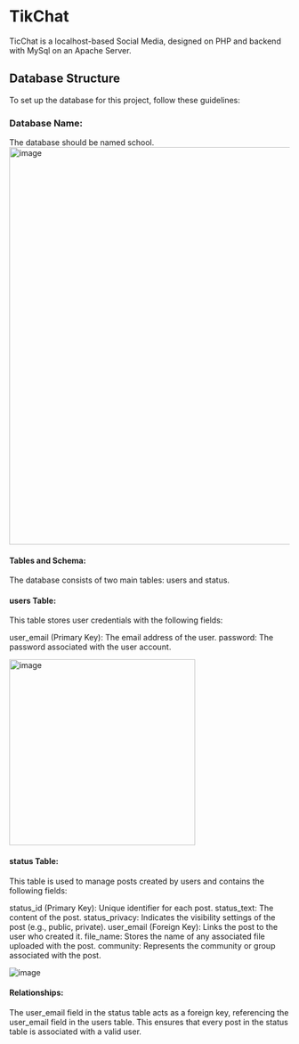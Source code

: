 # TikChat
 TicChat is a localhost-based Social Media, designed on PHP and backend with MySql on an Apache Server.

## Database Structure
To set up the database for this project, follow these guidelines:

### Database Name:
The database should be named school.
<img width="714" alt="image" src="https://github.com/user-attachments/assets/58d521ad-f703-4f92-9b9b-766160dce45b">

#### Tables and Schema:
The database consists of two main tables: users and status.

#### users Table:
This table stores user credentials with the following fields:

user_email (Primary Key): The email address of the user.
password: The password associated with the user account.

<img width="334" alt="image" src="https://github.com/user-attachments/assets/fa151cc8-3a4c-443d-8c1d-c33276fb4d3c">

#### status Table:
This table is used to manage posts created by users and contains the following fields:

status_id (Primary Key): Unique identifier for each post.
status_text: The content of the post.
status_privacy: Indicates the visibility settings of the post (e.g., public, private).
user_email (Foreign Key): Links the post to the user who created it.
file_name: Stores the name of any associated file uploaded with the post.
community: Represents the community or group associated with the post.

![image](https://github.com/user-attachments/assets/eda7df8d-f4c7-4e73-9b9b-3edebfe682b1)

#### Relationships: 
The user_email field in the status table acts as a foreign key, referencing the user_email field in the users table. This ensures that every post in the status table is associated with a valid user.


